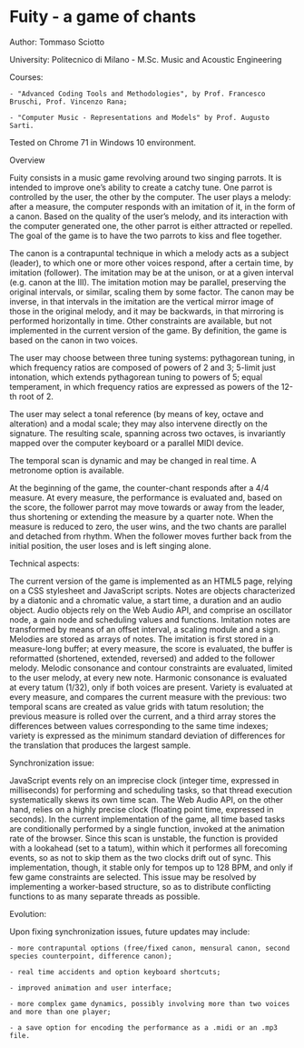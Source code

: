 # Fuity - a game of chants

Author: Tommaso Sciotto

University: Politecnico di Milano - M.Sc. Music and Acoustic Engineering

Courses:

	- "Advanced Coding Tools and Methodologies", by Prof. Francesco Bruschi, Prof. Vincenzo Rana;
	
	- "Computer Music - Representations and Models" by Prof. Augusto Sarti.

Tested on Chrome 71 in Windows 10 environment.



Overview

Fuity consists in a music game revolving around two singing parrots.
It is intended to improve one’s ability to create a catchy tune.
One parrot is controlled by the user, the other by the computer. The user plays a melody: after a measure, the computer responds with an imitation of it, in the form of a canon.
Based on the quality of the user’s melody, and its interaction with the computer generated one, the other parrot is either attracted or repelled.
The goal of the game is to have the two parrots to kiss and flee together.

The canon is a contrapuntal technique in which a melody acts as a subject (leader), to which one or more other voices respond, after a certain time, by imitation (follower).
The imitation may be at the unison, or at a given interval (e.g. canon at the III).
The imitation motion may be parallel, preserving the original intervals, or similar, scaling them by some factor.
The canon may be inverse, in that intervals in the imitation are the vertical mirror image of those in the original melody, and it may be backwards, in that mirroring is performed horizontally in time. 
Other constraints are available, but not implemented in the current version of the game.
By definition, the game is based on the canon in two voices.

The user may choose between three tuning systems: pythagorean tuning, in which frequency ratios are composed of powers of 2 and 3; 5-limit just intonation, which extends pythagorean tuning to powers of 5; equal temperament, in which frequency ratios are expressed as powers of the 12-th root of 2.

The user may select a tonal reference (by means of key, octave and alteration) and a modal scale; they may also intervene directly on the signature. The resulting scale, spanning across two octaves, is invariantly mapped over the computer keyboard or a parallel MIDI device.

The temporal scan is dynamic and may be changed in real time.
A metronome option is available.

At the beginning of the game, the counter-chant responds after a 4/4 measure.
At every measure, the performance is evaluated and, based on the score, the follower parrot may move towards or away from the leader, thus shortening or extending the measure by a quarter note.
When the measure is reduced to zero, the user wins, and the two chants are parallel and detached from rhythm.
When the follower moves further back from the initial position, the user loses and is left singing alone.



Technical aspects:

The current version of the game is implemented as an HTML5 page, relying on a CSS stylesheet and JavaScript scripts.
Notes are objects characterized by a diatonic and a chromatic value, a start time, a duration and an audio object.
Audio objects rely on the Web Audio API, and comprise an oscillator node, a gain node and scheduling values and functions.
Imitation notes are transformed by means of an offset interval, a scaling module and a sign.
Melodies are stored as arrays of notes. The imitation is first stored in a measure-long buffer; at every measure, the score is evaluated, the buffer is reformatted (shortened, extended, reversed) and added to the follower melody.
Melodic consonance and contour constraints are evaluated, limited to the user melody, at every new note.
Harmonic consonance is evaluated at every tatum (1/32), only if both voices are present.
Variety is evaluated at every measure, and compares the current measure with the previous: two temporal scans are created as value grids with tatum resolution; the previous measure is rolled over the current, and a third array stores the differences between values corresponding to the same time indexes; variety is expressed as the minimum standard deviation of differences for the translation that produces the largest sample.



Synchronization issue:

JavaScript events rely on an imprecise clock (integer time, expressed in milliseconds) for performing and scheduling tasks, so that thread execution systematically skews its own time scan.
The Web Audio API, on the other hand, relies on a highly precise clock (floating point time, expressed in seconds).
In the current implementation of the game, all time based tasks are conditionally performed by a single function, invoked at the animation rate of the browser. Since this scan is unstable, the function is provided with a lookahead (set to a tatum), within which it performes all forecoming events, so as not to skip them as the two clocks drift out of sync.
This implementation, though, it stable only for tempos up to 128 BPM, and only if few game constraints are selected.
This issue may be resolved by implementing a worker-based structure, so as to distribute conflicting functions to as many separate threads as possible.



Evolution:

Upon fixing synchronization issues, future updates may include:

	- more contrapuntal options (free/fixed canon, mensural canon, second species counterpoint, difference canon);
	
	- real time accidents and option keyboard shortcuts;
	
	- improved animation and user interface;
	
	- more complex game dynamics, possibly involving more than two voices and more than one player;
	
	- a save option for encoding the performance as a .midi or an .mp3 file.
